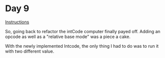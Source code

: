 # Day 9

[Instructions](https://adventofcode.com/2019/day/9)

So, going back to refactor the intCode computer finally payed off. Adding an opcode as well as a "relative base mode" was a piece a cake.

With the newly implemented Intcode, the only thing I had to do was to run it with two different value.
